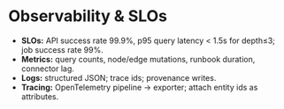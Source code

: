 # Observability & SLOs
- **SLOs:** API success rate 99.9%, p95 query latency < 1.5s for depth≤3; job success rate 99%.
- **Metrics:** query counts, node/edge mutations, runbook duration, connector lag.
- **Logs:** structured JSON; trace ids; provenance writes.
- **Tracing:** OpenTelemetry pipeline → exporter; attach entity ids as attributes.